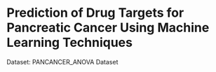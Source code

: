 # Prediction of Drug Targets for Pancreatic Cancer Using Machine Learning Techniques


Dataset: PANCANCER_ANOVA Dataset
